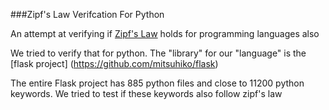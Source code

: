 ###Zipf's Law Verifcation For Python

An attempt at verifying if [Zipf's Law](https://en.wikipedia.org/wiki/Zipf%27s_law) holds for programming languages also

We tried to verify that for python. The "library" for our "language" is the [flask project] (https://github.com/mitsuhiko/flask)

The entire Flask project has 885 python files and close to 11200 python keywords. We tried to test if these keywords also follow zipf's law
